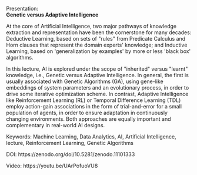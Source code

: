 Presentation:<br/>
<b>Genetic versus Adaptive Intelligence</b>

<p>At the core of Artificial Intelligence, two major pathways of knowledge extraction and representation have been the cornerstone for many decades: Deductive Learning, based on sets of "rules" from Predicate Calculus and Horn clauses that represent the domain experts' knowledge; and Inductive Learning, based on 'generalization by examples' by more or less 'black box' algorithms.</p>
<p>In this lecture, AI is explored under the scope of "inherited" versus "learnt" knowledge, i.e., Genetic versus Adaptive Intelligence. In general, the first is usually associated with Genetic Algorithms (GA), using gene-like embeddings of system parameters and an evolutionary process, in order to drive some iterative optimization scheme. In contrast, Adaptive Intelligence like Reinforcement Learning (RL) or Temporal Difference Learning (TDL) employ action-gain associations in the form of trial-and-error for a small population of agents, in order to ensure adaptation in continuously changing environments. Both approaches are equally important and complementary in real-world AI designs.</p>
<p>Keywords: Machine Learning, Data Analytics, AI, Artificial Intelligence, lecture, Reinforcement Learning, Genetic Algorithms</p>
<p>DOI: https://zenodo.org/doi/10.5281/zenodo.11101333</p>
<p>Video: https://youtu.be/UArPofuoVU8</p>
